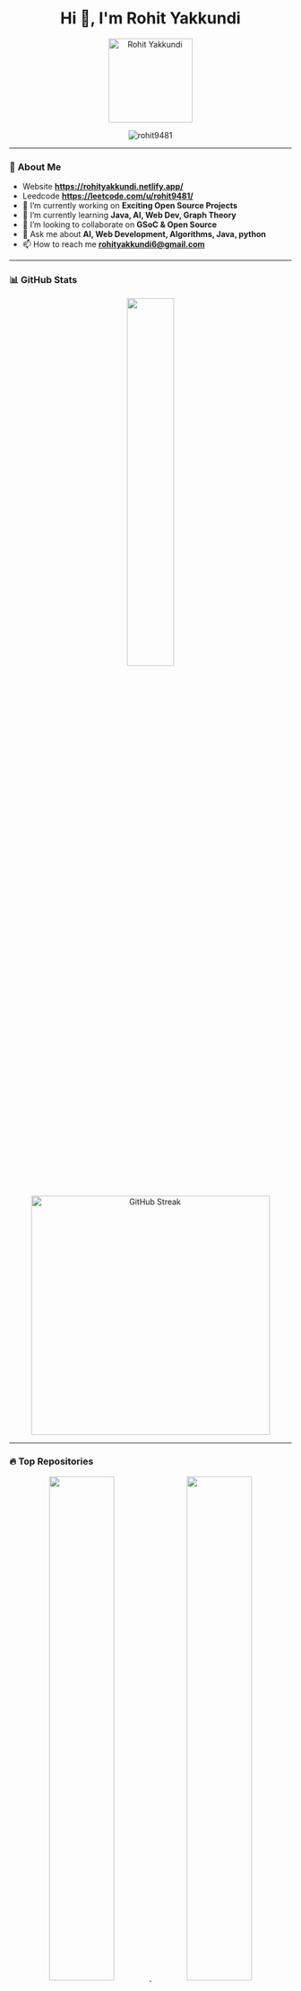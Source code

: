 <h1 align="center">Hi 👋, I'm Rohit Yakkundi</h1>
 
<p align="center">
  <img src="https://github.com/rohit9481.png" width="150" height="150" alt="Rohit Yakkundi">
</p>
 
<p align="center">
  <img src="https://komarev.com/ghpvc/?username=rohit9481&label=Profile%20Views&color=0e75b6&style=flat" alt="rohit9481" />
</p>

---  

### 🚀 **About Me**
-  Website **https://rohityakkundi.netlify.app/** 
-  Leedcode **https://leetcode.com/u/rohit9481/**
- 🔭 I’m currently working on **Exciting Open Source Projects**
- 🌱 I’m currently learning **Java, AI, Web Dev, Graph Theory**
- 👯 I’m looking to collaborate on **GSoC & Open Source**
- 💬 Ask me about **AI, Web Development, Algorithms, Java, python**
- 📫 How to reach me **rohityakkundi6@gmail.com**
---

### 📊 **GitHub Stats**
<p align="center">
  <img width="41%" src="https://github-readme-stats.vercel.app/api?username=rohit9481&show_icons=true&theme=radical" />
  <a href="[https://git.io/streak-stats]">
    <img src="https://streak-stats.demolab.com?user=rohit9481&theme=dark" alt="GitHub Streak" width="426" />
</a>
</p>

---

### 🔥 **Top Repositories**
<p align="center">
  
  <a href="https://github.com/rohit9481/TheftAlertDetector-GuardianEye">
    <img width="48%" src="https://github-readme-stats.vercel.app/api/pin/?username=rohit9481&repo=TheftAlertDetector-GuardianEye&theme=radical" />
  </a>
  <a href="https://github.com/rohit9481/ServiceLinker">
    <img width="48%" src="https://github-readme-stats.vercel.app/api/pin/?username=rohit9481&repo=ServiceLinker&theme=radical" />
  </a>
  <a href="https://github.com/rohit9481/car-parking-detection-using-openCV">
    <img width="48%" src="https://github-readme-stats.vercel.app/api/pin/?username=rohit9481&repo=car-parking-detection-using-openCV&theme=radical" />
  </a>
   <a href="https://github.com/rohit9481/mentalhealth.com">
    <img width="48%" src="https://github-readme-stats.vercel.app/api/pin/?username=rohit9481&repo=mentalhealth.com&theme=radical" />
  </a>
  <a href="https://github.com/rohit9481/ClarifyAi.git">
    <img width="48%" src="https://github-readme-stats.vercel.app/api/pin/?username=rohit9481&repo=ClarifyAi&theme=radical" />
  </a>
</p>

---
<!-- 🌟 GITHUB STATS & VISUALS SECTION 🌟 -->
<h2 align="center">📊 GitHub Analytics & Activity</h2>


<!-- ⚡ 2. Activity Flow Graph (wavy style) -->
<p align="center">
  <img src="https://github-readme-activity-graph.vercel.app/graph?username=rohit9481&theme=tokyo-night&area=true&hide_border=false&custom_title=🔥%20Activity%20Flow%20Graph" width="700" alt="Activity Flow Graph"/>
</p>

<!-- 🕹️ 3. Radar Triangle Graph (like your image) -->
<p align="center">
  <img src="https://github-profile-summary-cards.vercel.app/api/cards/productive-time?username=rohit9481&theme=github_dark" width="400" alt="Productive Time Radar"/>
</p>


<!-- 🧩 5. Summary Cards (Repository Insights, Languages, etc.) -->
<p align="center">
  <img src="https://github-profile-summary-cards.vercel.app/api/cards/repos-per-language?username=rohit9481&theme=radical" width="400"/>
  <img src="https://github-profile-summary-cards.vercel.app/api/cards/most-commit-language?username=rohit9481&theme=radical" width="400"/>
</p>


#...............

<!-- ⚡ 2. Activity Flow Graph (wavy style) -->
<p align="center">
  <img src="https://github-readme-activity-graph.vercel.app/graph?username=rohit9481&theme=tokyo-night&area=true&hide_border=false&custom_title=🔥%20Activity%20Flow%20Graph" width="700" alt="Activity Flow Graph"/>
</p>

<!-- 🕹️ 3. Radar Triangle Graph (like your image) -->
<p align="center">
  <img src="https://github-profile-summary-cards.vercel.app/api/cards/productive-time?username=rohit9481&theme=github_dark" width="400" alt="Productive Time Radar"/>
</p>

<!-- 📈 4. Overall GitHub Stats -->
<p align="center">
  <img src="https://github-readme-stats.vercel.app/api?username=rohit9481&show_icons=true&theme=radical&hide_border=false" width="450" alt="GitHub Stats"/>
  <img src="https://github-readme-streak-stats.herokuapp.com/?user=rohit9481&theme=radical&hide_border=false" width="450" alt="GitHub Streak Stats"/>
</p>

<!-- 🧩 5. Summary Cards (Repository Insights, Languages, etc.) -->
<p align="center">
  <img src="https://github-profile-summary-cards.vercel.app/api/cards/repos-per-language?username=rohit9481&theme=radical" width="400"/>
  <img src="https://github-profile-summary-cards.vercel.app/api/cards/most-commit-language?username=rohit9481&theme=radical" width="400"/>
</p>

<p align="center">
  <img src="https://github-profile-summary-cards.vercel.app/api/cards/stats?username=rohit9481&theme=radical" width="400"/>
  <img src="https://github-profile-summary-cards.vercel.app/api/cards/profile-details?username=rohit9481&theme=radical" width="400"/>
</p>

<!-- 🪄 6. Extra Aesthetic Graph (3D Glow + Smooth) -->
<p align="center">
  <img src="https://github-readme-activity-graph.vercel.app/graph?username=rohit9481&theme=github-compact&area=true&hide_border=true&custom_title=✨%20Contribution%20Timeline" width="700" alt="Contribution Timeline Graph"/>
</p>


---

### 💻 **Tech Stack**
<p align="center">
  <img src="https://skillicons.dev/icons?i=c,python,java,mongodb,mysql,git,github,html,css,figma,opencv,ros" />
</p>

---

### 🔗 **Connect with Me**
<p align="center">
  <a href="https://x.com/YakkundiRo50431?t=_mMtRR7n_cEjlsAokHCbBw&s=09" target="blank">
    <img align="center" src="https://cdn.jsdelivr.net/npm/simple-icons@3.0.1/icons/twitter.svg" alt="Twitter" height="30" width="40" />
  </a>
  <a href="https://www.linkedin.com/in/rohit-yakkundi-78380720b/" target="blank">
    <img align="center" src="https://cdn.jsdelivr.net/npm/simple-icons@3.0.1/icons/linkedin.svg" alt="LinkedIn" height="30" width="40" />
  </a>
  <a href="https://www.discord.com/channels/@me/1082492186442072139" target="blank">
    <img align="center" src="https://cdn.jsdelivr.net/npm/simple-icons@3.0.1/icons/discord.svg" alt="discord" height="30" width="40" />
  </a>
</p>
